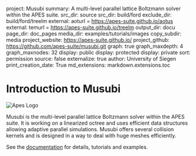 project: Musubi
summary: A multi-level parallel lattice Boltzmann solver within the APES suite.
src_dir: source
src_dir: build/ford
exclude_dir: build/ford/treelm
external: aoturl = https://apes-suite.github.io/aotus
external: temurl = https://apes-suite.github.io/treelm
output_dir: docu
page_dir: doc_pages
media_dir: examples/tutorials/images
copy_subdir: media
project_website: https://apes-suite.github.io/
project_github: https://github.com/apes-suite/musubi.git
graph: true
graph_maxdepth: 4
graph_maxnodes: 32
display: public
display: protected
display: private
sort: permission
source: false
externalize: true
author: University of Siegen
print_creation_date: True
md_extensions: markdown.extensions.toc

Introduction to Musubi
======================

![Apes Logo](|page|/apes_sub_small.png)


Musubi is the multi-level parallel lattice Boltzmann solver within the APES
suite.
It is working on a linearized octree and uses efficient data structures
allowing adaptive parallel simulations.
Musubi offers several collision kernels and is designed in a way to deal with
huge meshes efficiently.

See the [documentation](|page|) for details, tutorials and examples.
